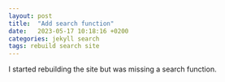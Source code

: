 ```yaml
---
layout: post
title:  "Add search function"
date:   2023-05-17 10:18:16 +0200
categories: jekyll search
tags: rebuild search site
---
```


I started rebuilding the site but was missing a search function.
